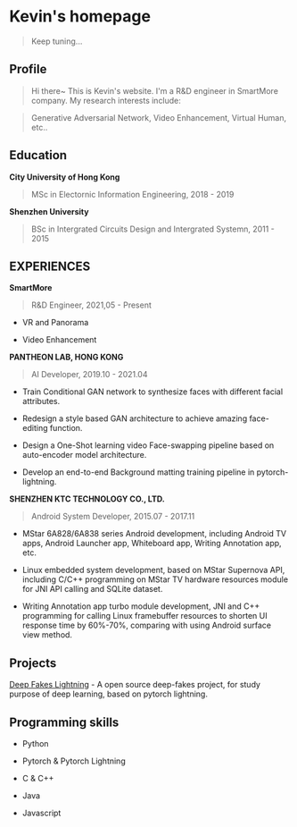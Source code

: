 # Kevin's homepage

> Keep tuning...

## Profile

> Hi there~ This is Kevin's website. I'm a R&D engineer in SmartMore company. My research interests include: 

> Generative Adversarial Network, Video Enhancement, Virtual Human, etc..

## Education

**City University of Hong Kong**

> MSc in Electornic Information Engineering, 2018 - 2019

**Shenzhen University**

> BSc in Intergrated Circuits Design and Intergrated Systemn, 2011 - 2015

## EXPERIENCES

**SmartMore**

> R&D Engineer, 2021,05 - Present

*    VR and Panorama

*    Video Enhancement

**PANTHEON LAB, HONG KONG**

> AI Developer, 2019.10 - 2021.04

*    Train Conditional GAN network to synthesize faces with different facial attributes.

*    Redesign a style based GAN architecture to achieve amazing face-editing function.

*    Design a One-Shot learning video Face-swapping pipeline based on auto-encoder model architecture. 

*    Develop an end-to-end Background matting training pipeline in pytorch-lightning.

**SHENZHEN KTC TECHNOLOGY CO., LTD.**

> Android System Developer, 2015.07 - 2017.11

*    MStar 6A828/6A838 series Android development, including Android TV apps, Android Launcher app, Whiteboard app, Writing Annotation app, etc.

*   Linux embedded system development, based on MStar Supernova API, including C/C++ programming on MStar TV hardware resources module for JNI API calling and SQLite dataset.

*   Writing Annotation app turbo module development, JNI and C++ programming for calling Linux framebuffer resources to shorten UI response time by 60%-70%, comparing with using Android surface view method.

## Projects

[Deep Fakes Lightning](https://github.com/KevinHuang619/deepfakes_lightning) - A open source deep-fakes project, for study purpose of deep learning, based on pytorch lightning.

## Programming skills

* Python

* Pytorch & Pytorch Lightning

* C & C++

* Java

* Javascript
